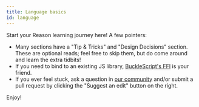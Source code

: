 ```yaml
---
title: Language basics
id: language
---
```


Start your Reason learning journey here! A few pointers:

- Many sections have a "Tip & Tricks" and "Design Decisions" section. These are optional reads; feel free to skip them, but do come around and learn the extra tidbits!
- If you need to bind to an existing JS library, [BuckleScript's FFI](http://bucklescript.github.io/bucklescript/Manual.html#_ffi) is your friend.
- If you ever feel stuck, ask a question in [our community](/community) and/or submit a pull request by clicking the "Suggest an edit" button on the right.

Enjoy!
